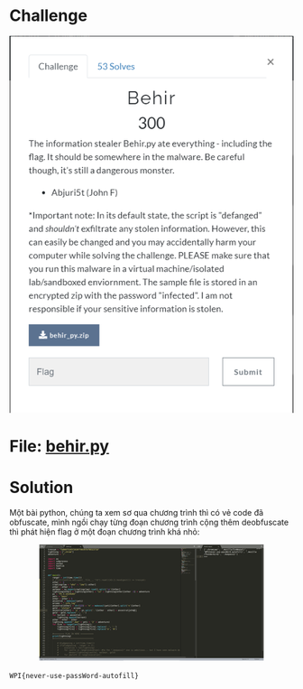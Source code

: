 # Challenge

<p align="center">
  <img src="./behir1.png" alt="Entry point"/>
</p>

# File: [behir.py](./behir.py)

# Solution

Một bài python, chúng ta xem sơ qua chương trình thì có vẻ code đã obfuscate, mình ngồi chạy từng đoạn chương trình cộng thêm deobfuscate thì phát hiện flag ở một đoạn chương trình khá nhỏ:

<p align="center">
  <img src="./behir2.png" alt="Entry point"/>
</p>

`WPI{never-use-passWord-autofill}`

